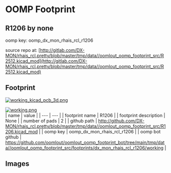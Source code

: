 # OOMP Footprint  
## R1206  by none  
  
oomp key: oomp_dx_mon_rhais_rcl_r1206  
  
source repo at: [http://gitlab.com/DX-MON/rhais_rcl.pretty/blob/master/tmp/data//oomlout_oomp_footprint_src/R2512.kicad_mod](http://gitlab.com/DX-MON/rhais_rcl.pretty/blob/master/tmp/data//oomlout_oomp_footprint_src/R2512.kicad_mod)  
## Footprint  
  
[![working_kicad_pcb_3d.png](working_kicad_pcb_3d_600.png)](working_kicad_pcb_3d.png)  
  
[![working.png](working_600.png)](working.png)  
| name | value | 
| --- | --- | 
| footprint name | R1206 | 
| footprint description | None | 
| number of pads | 2 | 
| github path | http://github.com/DX-MON/rhais_rcl.pretty/blob/master/tmp/data//oomlout_oomp_footprint_src/R1206.kicad_mod | 
| oomp key | oomp_dx_mon_rhais_rcl_r1206 | 
| oomp bot github | https://github.com/oomlout/oomlout_oomp_footprint_bot/tree/main/tmp/data//oomlout_oomp_footprint_src/footprints/dx_mon_rhais_rcl_r1206/working | 
## Images  
